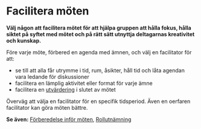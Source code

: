 # Facilitera möten

<summary>
<strong>Välj någon att facilitera mötet för att hjälpa gruppen att hålla fokus, hålla siktet på syftet med mötet och på rätt sätt utnyttja deltagarnas kreativitet och kunskap.</strong>
</summary>

Före varje möte, förbered en agenda med ämnen, och välj en facilitator för att:

- se till att alla får utrymme i tid, rum, åsikter, håll tid och låta agendan vara ledande för diskussioner
- facilitera en lämplig aktivitet eller format för varje ämne
- facilitera en [utvärdering](section:evaluate-meetings) i slutet av mötet

Överväg att välja en facilitator för en specifik tidsperiod. Även en oerfaren facilitator kan göra möten bättre.

**Se även:** [Förberedelse inför möten](section:prepare-for-meetings), [Rollutnämning](section:role-selection)